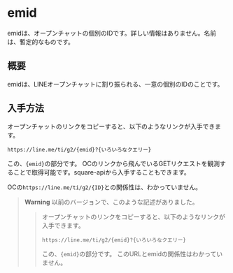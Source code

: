 # emid
emidは、オープンチャットの個別のIDです。詳しい情報はありません。名前は、暫定的なものです。
## 概要
emidは、LINEオープンチャットに割り振られる、一意の個別のIDのことです。
## 入手方法
オープンチャットのリンクをコピーすると、以下のようなリンクが入手できます。
```
https://line.me/ti/g2/{emid}?{いろいろなクエリー}
```
この、`{emid}`の部分です。
OCのリンクから飛んでいるGETリクエストを観測することで取得可能です。square-apiから入手することもできます。

OCの`https://line.me/ti/g2/{ID}`との関係性は、わかっていません。

> **Warning**
> 以前のバージョンで、このような記述がありました。
> > オープンチャットのリンクをコピーすると、以下のようなリンクが入手できます。
> > ```
> > https://line.me/ti/g2/{emid}?{いろいろなクエリー}
> > ```
> >この、`{emid}`の部分です。
> このURLとemidの関係性はわかっていません。

